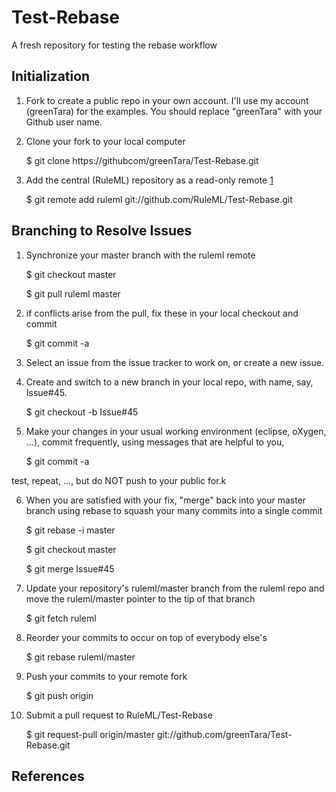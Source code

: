 Test-Rebase
===========

A fresh repository for testing the rebase workflow

Initialization
--------------
1. Fork to create a public repo in your own account. I'll use my account (greenTara) for the examples. 
You should replace "greenTara" with your Github user name.

2. Clone your fork to your local computer

    $ git clone https://githubcom/greenTara/Test-Rebase.git

3. Add the central (RuleML) repository as a read-only remote [1]

    $ git remote add ruleml git://github.com/RuleML/Test-Rebase.git

Branching to Resolve Issues
---------------------------
1. Synchronize your master branch with the ruleml remote

    $ git checkout master
    
    $ git pull ruleml master
    
2. if conflicts arise from the pull, fix these in your local checkout and commit

    $ git commit -a    
    
3. Select an issue from the issue tracker to work on, or create a new issue.

4. Create and switch to a new branch in your local repo, with name, say, Issue#45.

    $ git checkout -b Issue#45 

5. Make your changes in your usual working environment (eclipse, oXygen, ...),
   commit frequently, using messages that are helpful to you, 
       
    $ git commit -a

test, repeat, ..., but do NOT push to your public for.k
   
6. When you are satisfied with your fix, "merge" back into your master branch
using rebase to squash your many commits into a single commit

    $ git rebase -i master
    
    $ git checkout master
    
    $ git merge Issue#45

7. Update your repository's ruleml/master branch from the ruleml repo and move the ruleml/master
pointer to the tip of that branch

    $ git fetch ruleml
    
8. Reorder your commits to occur on top of everybody else's

    $ git rebase ruleml/master
    
9. Push your commits to your remote fork

    $ git push origin
    
10. Submit a pull request to RuleML/Test-Rebase

    $ git request-pull origin/master git://github.com/greenTara/Test-Rebase.git
                 
References
----------
[1]:http://git-scm.com/book/en/Git-Basics-Working-with-Remotes     

